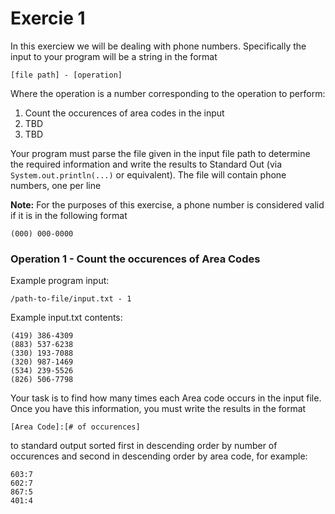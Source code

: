# Exercie 1
In this exerciew we will be dealing with phone numbers.  Specifically the input to your program will be a string in the format  

```
[file path] - [operation]
```
Where the operation is a number corresponding to the operation to perform:

 1. Count the occurences of area codes in the input
 2. TBD
 3. TBD
 
Your program must parse the file given in the input file path to determine the required information and write the results to Standard Out (via `System.out.println(...)` or equivalent).  The file will contain phone numbers, one per line

**Note:** For the purposes of this exercise, a phone number is considered valid if it is in the following format
```
(000) 000-0000
```

### Operation 1 - Count the occurences of Area Codes

Example program input: 

```
/path-to-file/input.txt - 1
```

Example input.txt contents:

```
(419) 386-4309
(883) 537-6238
(330) 193-7088
(320) 987-1469
(534) 239-5526
(826) 506-7798
```

Your task is to find how many times each Area code occurs in the input file. Once you have this information, you must write the results in the format
```
[Area Code]:[# of occurences]
```
 to standard output sorted first in descending order by number of occurences and second in descending order by area code, for example:
```
603:7
602:7
867:5
401:4
```
